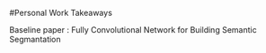 #Personal Work Takeaways

Baseline paper : Fully Convolutional Network for Building Semantic Segmantation
